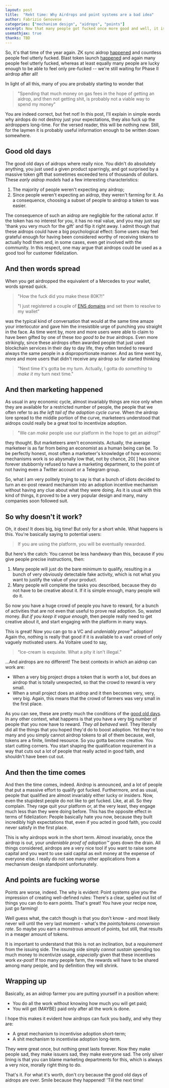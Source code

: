 ```yaml
---
layout: post
title:  "Rekt time: Why Airdrops and point systems are a bad idea"
author: Fabrizio Genovese
categories: ["mechanism design", "aidrops", "points"]
excerpt: Now that many people got fucked once more good and well, it is time to shine some game theoretic light on this matter.
usemathjax: true
thanks: TBD
---
```


So, it's that time of the year again. ZK sync aidrop [happened](https://claim.zknation.io/) and countless people feel utterly fucked. Blast token launch [happened](https://www.coindesk.com/markets/2024/06/26/blast-token-debuts-at-3b-value-as-17-of-supply-airdropped-to-early-adopters/) and again many people feel utterly fucked, whereas at least equally many people are lucky enough to be able to feel only pre-fucked -- we're still waiting for Phase II airdrop after all!

In light of all this, many of you are probably starting to wonder that

> "Spending that much money on gas fees in the hope of getting an aidrop, and then not getting shit, is probably not a viable way to spend my money"

You are indeed correct, but fret not! In this post, I'll explain in simple words why airdops do not destroy just your expectations, they also fuck up the airdroppers long-time. For the versed reader, this will be nothing new. Still, for the laymen it is probably useful information enough to be written down somewhere.


## Good old days

The good old days of aidrops where really nice. You didn't do absolutely anything, you just used a given product sparringly, and got surprised by a massive token gift that sometimes exceeded tens of thousands of dollars. These *early aidrop models* had a few interesting characteristics:

1. The majority of people weren't expecting any airdrop;
2. Since people weren't expecting an aidrop, they weren't farming for it. As a consequence, choosing a subset of people to airdrop a token to was easier.

The consequence of such an aidrop are negligible for the rational actor. If the token has no interest for you, it has no real value, and you may just say 'thank you very much for the gift' and flip it right away. I admit though that these aidrops could have a big psychological effect: Some users may feel grateful enough for having been considered worthy of receiving tokens to actually hodl them and, in some cases, even get involved with the community. In this respect, one may argue that airdrops could be used as a good tool for customer fidelization.


## And then words spread

When you get airdropped the equivalent of a Mercedes to your wallet, words spread quick. 

> "How the fuck did you make these 80K?!"
>
> "I just registered a couple of [ENS domains]() and set them to resolve to my wallet"

was the typical kind of conversation that would at the same time amaze your interlocutor and gave him the irresistible urge of punching you straight in the face. As time went by, more and more users were able to claim to have been gifted by one of these *too good to be true* airdrops. Even more strikingly, since these airdrops often awarded people that just used blockchain services in their day to day life, they often tended to reward always the same people in a disproportionate manner. And as time went by, more and more users that didn't receive any airdrop so far started thinking

> "Next time it's gotta be my turn. Actually, I gotta do *something* to *make it* my turn next time."


## And then marketing happened

As usual in any economic cycle, almost invariably things are nice only when they are available for a restricted number of people, the people that we often refer to as *the left tail of the adoption cycle curve*. When the airdrop lore spread to the middle portion of the curve, marketeers understood that aidrops could really be a great tool to incentivize adoption.

> "We can *make* people use our platform in the hope to get an aidrop!"

they thought. But marketeers aren't economists. Actually, the average marketeer is as far from being an economist as a human being can be. To be perfectly honest, most often a marketeer's knowledge of how economic mechanisms work is so abysmally low that, not by chance, 20[ ] has since forever stubbornly refused to have a marketing department, to the point of not having even a Twitter account or a Telegram group.

So, what I am very politely trying to say is that a bunch of idiots decided to turn an ex-post reward mechanism into an adoption incentive mechanism without having any clue about what they were doing. As it is usual with this kind of things, it proved to be a very popular design and many, many companies soon followed suit.

## So why doesn't it work?

Oh, it does! It does big, big time! But only for a short while. What happens is this. You're basically saying to potential users:

> If you are using the platform, you will be eventually rewarded.

But here's the catch: You cannot be less handwavy than this, because if you give people precise instructions, then:

1. Many people will just do the bare minimum to qualify, resulting in a bunch of very obviously detectable fake activity, which is not what you want to justify the value of your product.
2. Many people will complete the tasks you described, because they do not have to be creative about it. If it is simple enough, many people will do it. 

So now you have a huge crowd of people you have to reward, for a bunch of activities that are not even that useful to prove real adoption. So, wasted money. *But if you keep it vague enough*, then people really need to get creative about it, and start engaging with the platform in many ways.

This is great! Now you can go to a VC and *undeniably prove™* adoption! Again tho, nothing is really that good if it is available to a vast crowd of only vaguely motivated users. As Voltaire used to say,

> “Ice-cream is exquisite. What a pity it isn't illegal.”

...And airdrops are no different! The best contexts in which an aidrop can work are:

- When a very big project drops a token that is worth a lot, but does an airdrop that is totally unexpected, so that the crowd to reward is very small.
- When a small project does an aidrop and it then becomes very, very, very big. Again, this means that the crowd of farmers was very small in the first place.

As you can see, these are pretty much the conditions of the [good old days](#good-old-days). In any other context, what happens is that you have a very big number of people that you now have to reward. *They all behaved well*. They literally did all the things that you hoped they'd do to boost adoption. Yet they're too many and you simply cannot airdrop tokens to all of them because, well, tokens are a finite, limited resource. So you gotta become creative. You start cutting corners. You start shaping the qualification requirement in a way that cuts out a lot of people that really acted in good faith, and shouldn't have been cut out.


## And then the time comes

And then the time comes, indeed. Airdrop is announced, and a lot of people that put a massive effort to qualify got fucked. Furthermore, and as usual, people that qualified are almost invariably either lucky or insiders. Now, even the stupidest people do not like to get fucked. Like, at all. So they complain. They rage quit your platform or, at the very least, they engage much less than they were doing before. This has the opposite effect in terms of fidelization: People basically hate you now, because they built incredibly high expectations that, even if you acted in good faith, you could never satisfy in the first place.

This is why airdrops work in the short term. Almost invariably, once the airdrop is out, your *undeniable proof of adoption™* goes down the drain. All things considered, airdrops are a very nice tool if you want to raise some capital and you want to use said capital as exit money at the expense of everyone else. I really do not see many other applications from a mechanism design standpoint unfortunately.


## And points are fucking worse

Points are worse, indeed. The why is evident: Point systems give you the impression of creating well-defined rules: There's a clear, spelled out list of things you can do to earn points. That's great! You have your recipe now, just go farming!

Well guess what, the catch though is that you don't know - and most likely never will until the very last moment - what's the *points/tokens conversion rate*. So maybe you earn a monstrous amount of points, but still, that results in a meager amount of tokens.

It is important to understand that this is not an inclination, but a *requirement* from the issuing side. The issuing side simply *cannot sustain* spending too much money to incentivize usage, *especially* given that these incentives work *ex-post*! If too many people farm, the rewards will have to be shared among many people, and by definition they will shrink. 


## Wrapping up

Basically, as an aidrop farmer you are putting yourself in a position where:

- You do all the work without knowing how much you will get paid;
- You will get (MAYBE) paid only after all the work is done.
  
I hope this makes it evident how airdrops can fuck you badly, and why they are:

- A great mechanism to incentivise adoption short-term;
- A shit mechanism to incentivise adoption long-term.
 
They were great once, but nothing great lasts forever. Now they make people sad, they make issuers sad, they make everyone sad. The only silver lining is that you can blame marketing departments for this, which is always a very nice, morally right thing to do.

That's it. For what it's worth, don't cry because the good old days of aidrops are over. Smile because they happened! 'Till the next time!